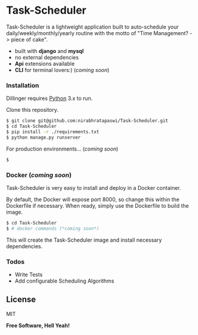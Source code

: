 # Task-Scheduler

Task-Scheduler is a lightweight application built to auto-schedule your daily/weekly/monthly/yearly routine with the motto of "Time Management? -> piece of cake".

  - built with **django** and **mysql**
  - no external dependencies
  - **Api** extensions available
  - **CLI** for terminal lovers:) (*coming soon*)

### Installation

Dillinger requires [Python](https://www.python.org/) 3.x to run.

Clone this repository.

```sh
$ git clone git@github.com:nirabhratapaswi/Task-Scheduler.git
$ cd Task-Scheduler
$ pip install -r ./requirements.txt
$ python manage.py runserver
```

For production environments... (*coming soon*)

```sh
$ 
```

### Docker (*coming soon*)
Task-Scheduler is very easy to install and deploy in a Docker container.

By default, the Docker will expose port 8000, so change this within the Dockerfile if necessary. When ready, simply use the Dockerfile to build the image.

```sh
$ cd Task-Scheduler
$ # docker commands (*coming soon*)
```
This will create the Task-Scheduler image and install necessary dependencies.

### Todos

 - Write Tests
 - Add configurable Scheduling Algorithms

License
----

MIT


**Free Software, Hell Yeah!**
